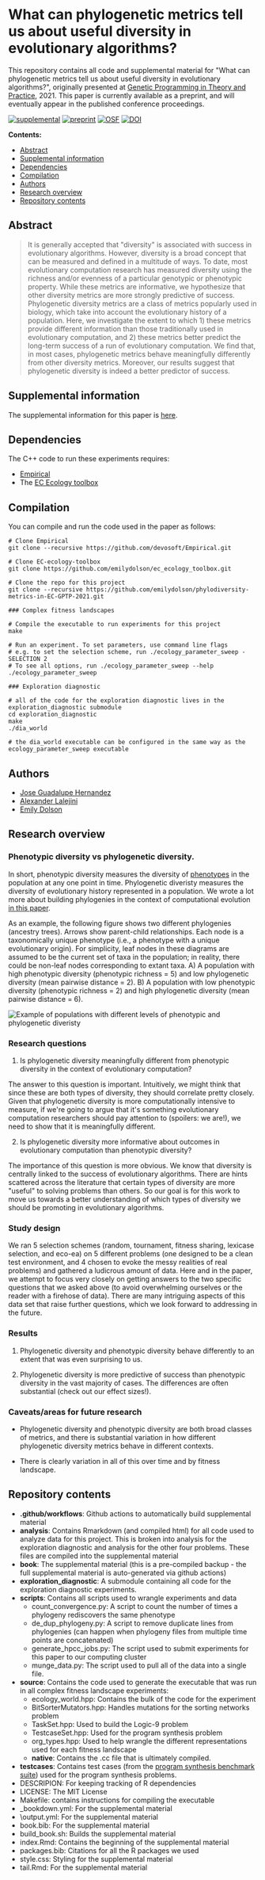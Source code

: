 # What can phylogenetic metrics tell us about useful diversity in evolutionary algorithms?

This repository contains all code and supplemental material for "What can phylogenetic metrics tell us about useful diversity in evolutionary algorithms?", originally presented at [Genetic Programming in Theory and Practice](http://gptp-workshop.com/schedule.html), 2021. This paper is currently available as a preprint, and will eventually appear in the published conference proceedings.

[![supplemental](https://img.shields.io/badge/go%20to-supplemental%20material-ff69b4)](https://emilydolson.github.io/phylodiversity-metrics-in-EC-GPTP-2021)
[![preprint](https://img.shields.io/badge/preprint-arXiv:2108.12586-brightgreen)](https://arxiv.org/abs/2108.12586)
[![OSF](https://img.shields.io/badge/data%20%40%20OSF-https%3A%2F%2Fosf.io%2F6rndg%2F-blue)](https://osf.io/6rndg/) 
[![DOI](https://zenodo.org/badge/DOI/10.5281/zenodo.5456710.svg)](https://doi.org/10.5281/zenodo.5456710)

  **Contents:**
  - [Abstract](https://github.com/emilydolson/phylodiversity-metrics-in-EC-GPTP-2021#abstract)
  - [Supplemental information](https://github.com/emilydolson/phylodiversity-metrics-in-EC-GPTP-2021#supplemental-information)
  - [Dependencies](https://github.com/emilydolson/phylodiversity-metrics-in-EC-GPTP-2021#dependencies)
  - [Compilation](https://github.com/emilydolson/phylodiversity-metrics-in-EC-GPTP-2021#compilation)
  - [Authors](https://github.com/emilydolson/phylodiversity-metrics-in-EC-GPTP-2021#authors)
  - [Research overview](https://github.com/emilydolson/phylodiversity-metrics-in-EC-GPTP-2021#research-overview)
  - [Repository contents](https://github.com/emilydolson/phylodiversity-metrics-in-EC-GPTP-2021#repository-contents)

## Abstract

> It is generally accepted that "diversity" is associated with success in evolutionary algorithms. However, diversity is a broad concept that can be measured and defined in a multitude of ways. To date, most evolutionary computation research has measured diversity using the richness and/or evenness of a particular genotypic or phenotypic property. While these metrics are informative, we hypothesize that other diversity metrics are more strongly predictive of success. Phylogenetic diversity metrics are a class of metrics popularly used in biology, which take into account the evolutionary history of a population. Here, we investigate the extent to which 1) these metrics provide different information than those traditionally used in evolutionary computation, and 2) these metrics better predict the long-term success of a run of evolutionary computation. We find that, in most cases, phylogenetic metrics behave meaningfully differently from other diversity metrics. Moreover, our results suggest that phylogenetic diversity is indeed a better predictor of success.

## Supplemental information

The supplemental information for this paper is [here](https://emilydolson.github.io/phylodiversity-metrics-in-EC-GPTP-2021).

## Dependencies

The C++ code to run these experiments requires:
- [Empirical](https://github.com/devosoft/Empirical)
- The [EC Ecology toolbox](https://github.com/emilydolson/ec_ecology_toolbox)

## Compilation

You can compile and run the code used in the paper as follows:

```{bash, shell_installation}
# Clone Empirical
git clone --recursive https://github.com/devosoft/Empirical.git 

# Clone EC-ecology-toolbox
git clone https://github.com/emilydolson/ec_ecology_toolbox.git

# Clone the repo for this project
git clone --recursive https://github.com/emilydolson/phylodiversity-metrics-in-EC-GPTP-2021.git

### Complex fitness landscapes

# Compile the executable to run experiments for this project
make

# Run an experiment. To set parameters, use command line flags
# e.g. to set the selection scheme, run ./ecology_parameter_sweep -SELECTION 2
# To see all options, run ./ecology_parameter_sweep --help
./ecology_parameter_sweep

### Exploration diagnostic

# all of the code for the exploration diagnostic lives in the exploration_diagnostic submodule
cd exploration_diagnostic
make
./dia_world

# the dia_world executable can be configured in the same way as the ecology_parameter_sweep executable

```

## Authors

- [Jose Guadalupe Hernandez](https://jgh9094.github.io/)
- [Alexander Lalejini](https://lalejini.com/)
- [Emily Dolson](http://emilyldolson.com/)

## Research overview

### Phenotypic diversity vs phylogenetic diversity.

In short, phenotypic diversity measures the diversity of [phenotypes](https://stackoverflow.com/questions/30002900/definitions-of-phenotype-and-genotype/30005949#30005949) in the population at any one point in time. Phylogenetic diveristy measures the diversity of evolutionary history represented in a population. We wrote a lot more about building phylogenies in the context of computational evolution [in this paper](https://github.com/emilydolson/interpreting_the_tape_of_life#metricvisualization-implementations).

As an example, the following figure shows two different phylogenies (ancestry trees). Arrows show parent-child relationships. Each node is a taxonomically unique phenotype (i.e., a phenotype with a unique evolutionary origin). For simplicity, leaf nodes in these diagrams are assumed to be the current set of taxa in the population; in reality, there could be non-leaf nodes corresponding to extant taxa. A) A population with high phenotypic diversity (phenotypic richness = 5) and low phylogenetic diversity (mean pairwise distance = 2). B) A population with low phenotypic diversity (phenotypic richness = 2) and high phylogenetic diversity (mean pairwise distance = 6).

![Example of populations with different levels of phenotypic and phylogenetic diveristy](
conceptual_fig.png)

### Research questions

1. Is phylogenetic diversity meaningfully different from phenotypic diversity in the context of evolutionary computation?

The answer to this question is important. Intuitively, we might think that since these are both types of diversity, they should correlate pretty closely. Given that phylogenetic diversity is more computationally intensive to measure, if we're going to argue that it's something evolutionary computation researchers should pay attention to (spoilers: we are!), we need to show that it is meaningfully different.

2. Is phylogenetic diversity more informative about outcomes in evolutionary computation than phenotypic diversity?

The importance of this question is more obvious. We know that diversity is centrally linked to the success of evolutionary algorithms. There are hints scattered across the literature that certain types of diversity are more "useful" to solving problems than others. So our goal is for this work to move us towards a better understanding of which types of diversity we should be promoting in evolutionary algorithms.

### Study design

We ran 5 selection schemes (random, tournament, fitness sharing, lexicase selection, and eco-ea) on 5 different problems (one designed to be a clean test environment, and 4 chosen to evoke the messy realities of real problems) and gathered a ludicrous amount of data. Here and in the paper, we attempt to focus very closely on getting answers to the two specific questions that we asked above (to avoid overwhelming ourselves or the reader with a firehose of data). There are many intriguing aspects of this data set that raise further questions, which we look forward to addressing in the future.

### Results

1. Phylogenetic diversity and phenotypic diversity behave differently to an extent that was even surprising to us. 

2. Phylogenetic diversity is more predictive of success than phenotypic diversity in the vast majority of cases. The differences are often substantial (check out our effect sizes!).

### Caveats/areas for future research

- Phylogenetic diversity and phenotypic diversity are both broad classes of metrics, and there is substantial variation in how different phylogenetic diversity metrics behave in different contexts.

- There is clearly variation in all of this over time and by fitness landscape.

## Repository contents

- **.github/workflows**: Github actions to automatically build supplemental material
- **analysis**: Contains Rmarkdown (and compiled html) for all code used to analyze data for this project. This is broken into analysis for the exploration diagnostic and analysis for the other four problems. These files are compiled into the supplemental material
- **book**: The supplemental material (this is a pre-compiled backup - the full supplemental material is auto-generated via github actions)
- **exploration_diagnostic**: A submodule containing all code for the exploration diagnostic experiments.
- **scripts**: Contains all scripts used to wrangle experiments and data
  - count_convergence.py: A script to count the number of times a phylogeny rediscovers the same phenotype
  - de_dup_phylogeny.py: A script to remove duplicate lines from phylogenies (can happen when phylogeny files from multiple time points are concatenated)
  - generate_hpcc_jobs.py: The script used to submit experiments for this paper to our computing cluster
  - munge_data.py: The script used to pull all of the data into a single file.
- **source**: Contains the code used to generate the executable that was run in all complex fitness landscape experiments:
  - ecology_world.hpp: Contains the bulk of the code for the experiment
  - BitSorterMutators.hpp: Handles mutations for the sorting networks problem
  - TaskSet.hpp: Used to build the Logic-9 problem
  - TestcaseSet.hpp: Used for the program synthesis problem
  - org_types.hpp: Used to help wrangle the different representations used for each fitness landscape
  - **native**: Contains the .cc file that is ultimately compiled.
- **testcases**: Contains test cases (from the [program synthesis benchmark suite](https://thelmuth.github.io/GECCO_2015_Benchmarks_Materials/)) used for the program synthesis problems.
- DESCRIPION: For keeping tracking of R dependencies
- LICENSE: The MIT License
- Makefile: contains instructions for compiling the executable
- \_bookdown.yml: For the supplemental material
- \output.yml: For the supplemental material
- book.bib: For the supplemental material
- build_book.sh: Builds the supplemental material
- index.Rmd: Contains the beginning of the supplemental material
- packages.bib: Citations for all the R packages we used
- style.css: Styling for the supplemental material
- tail.Rmd: For the supplemental material
